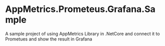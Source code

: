 # AppMetrics.Prometeus.Grafana.Sample
A sample project of using AppMetrics Library in .NetCore and connect it to Prometues and show the result in Grafana
